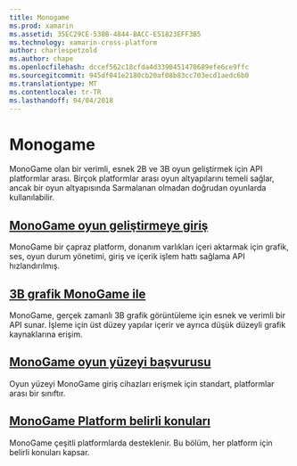 ```yaml
---
title: Monogame
ms.prod: xamarin
ms.assetid: 35EC29CE-538B-4844-BACC-E51823EFF3B5
ms.technology: xamarin-cross-platform
author: charlespetzold
ms.author: chape
ms.openlocfilehash: dccef562c18cfda4d3390451470689efe6ce9ffc
ms.sourcegitcommit: 945df041e2180cb20af08b83cc703ecd1aedc6b0
ms.translationtype: MT
ms.contentlocale: tr-TR
ms.lasthandoff: 04/04/2018
---
```

# <a name="monogame"></a>Monogame

MonoGame olan bir verimli, esnek 2B ve 3B oyun geliştirmek için API platformlar arası. Birçok platformlar arası oyun altyapılarını temeli sağlar, ancak bir oyun altyapısında Sarmalanan olmadan doğrudan oyunlarda kullanılabilir.

## <a name="introduction-to-game-development-with-monogamegraphics-gamesmonogameintroductionindexmd"></a>[MonoGame oyun geliştirmeye giriş](~/graphics-games/monogame/introduction/index.md)

MonoGame bir çapraz platform, donanım varlıkları içeri aktarmak için grafik, ses, oyun durum yönetimi, giriş ve içerik işlem hattı sağlama API hızlandırılmış.

## <a name="3d-graphics-with-monogamegraphics-gamesmonogame3dindexmd"></a>[3B grafik MonoGame ile](~/graphics-games/monogame/3d/index.md)

MonoGame, gerçek zamanlı 3B grafik görüntüleme için esnek ve verimli bir API sunar. İşleme için üst düzey yapılar içerir ve ayrıca düşük düzeyli grafik kaynaklarına erişim.

## <a name="monogame-gamepad-referencegraphics-gamesmonogameinputmd"></a>[MonoGame oyun yüzeyi başvurusu](~/graphics-games/monogame/input.md)

Oyun yüzeyi MonoGame giriş cihazları erişmek için standart, platformlar arası bir sınıftır.

## <a name="monogame-platform-specific-considerationsgraphics-gamesmonogameplatformsindexmd"></a>[MonoGame Platform belirli konuları](~/graphics-games/monogame/platforms/index.md)

MonoGame çeşitli platformlarda desteklenir. Bu bölüm, her platform için belirli konuları kapsar.
